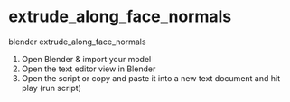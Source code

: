 # extrude_along_face_normals
blender extrude_along_face_normals

1. Open Blender & import your model
2. Open the text editor view in Blender 
3. Open the script or copy and paste it into a new text document and hit play (run script)
